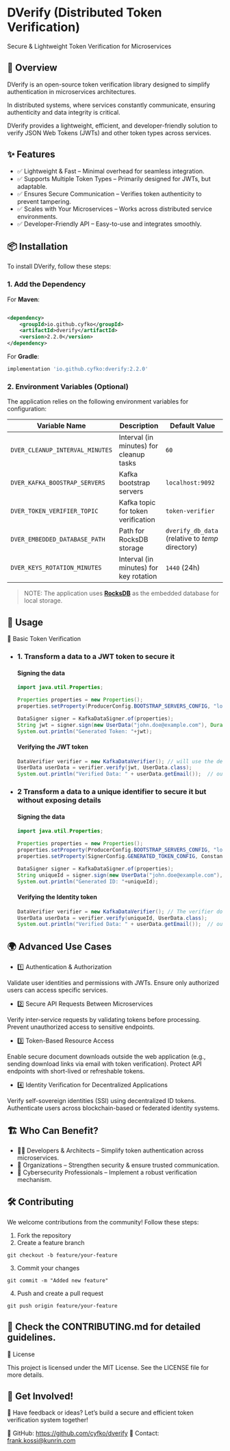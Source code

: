 # DVerify (Distributed Token Verification)
Secure & Lightweight Token Verification for Microservices

## 🚀 Overview 

DVerify is an open-source token verification library designed to simplify authentication in microservices architectures. 

In distributed systems, where services constantly communicate, ensuring authenticity and data integrity is critical. 

DVerify provides a lightweight, efficient, and developer-friendly solution to verify JSON Web Tokens (JWTs) and other token types across services.

## ✨ Features

- ✅ Lightweight & Fast – Minimal overhead for seamless integration.
- ✅ Supports Multiple Token Types – Primarily designed for JWTs, but adaptable.
- ✅ Ensures Secure Communication – Verifies token authenticity to prevent tampering.
- ✅ Scales with Your Microservices – Works across distributed service environments.
- ✅ Developer-Friendly API – Easy-to-use and integrates smoothly.

## 📦 Installation

To install DVerify, follow these steps:


### 1. Add the Dependency

For **Maven**:

```xml

<dependency>
    <groupId>io.github.cyfko</groupId>
    <artifactId>dverify</artifactId>
    <version>2.2.0</version>
</dependency>
```

For **Gradle**:
```gradle
implementation 'io.github.cyfko:dverify:2.2.0'
```

### 2. Environment Variables (Optional)

The application relies on the following environment variables for configuration:

| Variable Name                     | Description                               | Default Value                                    |
|------------------------------------|-------------------------------------------|--------------------------------------------------|
| `DVER_CLEANUP_INTERVAL_MINUTES`   | Interval (in minutes) for cleanup tasks  | `60`                                             |
| `DVER_KAFKA_BOOSTRAP_SERVERS`     | Kafka bootstrap servers                  | `localhost:9092`                                 |
| `DVER_TOKEN_VERIFIER_TOPIC`       | Kafka topic for token verification       | `token-verifier`                                 |
| `DVER_EMBEDDED_DATABASE_PATH`     | Path for RocksDB storage                 | `dverify_db_data` (relative to _temp_ directory) |
| `DVER_KEYS_ROTATION_MINUTES`      | Interval (in minutes) for key rotation   | `1440` (24h)                                     |

> NOTE: The application uses **[RocksDB](https://rocksdb.org/)** as the embedded database for local storage.

## 🚀 Usage

🔑 Basic Token Verification

- ### 1. Transform a data to a JWT token to secure it
  #### Signing the data

    ```java
    import java.util.Properties;
    
    Properties properties = new Properties();
    properties.setProperty(ProducerConfig.BOOTSTRAP_SERVERS_CONFIG, "localhost:9092");
    
    DataSigner signer = KafkaDataSigner.of(properties);
    String jwt = signer.sign(new UserData("john.doe@example.com"), Duration.ofHours(2));
    System.out.println("Generated Token: "+jwt);
    ```

  #### Verifying the JWT token
    ```java
    DataVerifier verifier = new KafkaDataVerifier(); // will use the default config
    UserData userData = verifier.verify(jwt, UserData.class);
    System.out.println("Verified Data: " + userData.getEmail());  // output >> Verified Data: john.doe@example.com
    ```
- ### 2 Transform a data to a unique identifier to secure it but without exposing details
  #### Signing the data

    ```java
    import java.util.Properties;
    
    Properties properties = new Properties();
    properties.setProperty(ProducerConfig.BOOTSTRAP_SERVERS_CONFIG, "localhost:9092");
    properties.setProperty(SignerConfig.GENERATED_TOKEN_CONFIG, Constant.GENERATED_TOKEN_IDENTITY);
    
    DataSigner signer = KafkaDataSigner.of(properties);
    String uniqueId = signer.sign(new UserData("john.doe@example.com"), Duration.ofHours(2));
    System.out.println("Generated ID: "+uniqueId);
    ```

  #### Verifying the Identity token
    ```java
    DataVerifier verifier = new KafkaDataVerifier(); // The verifier does not have to change to accommodate to the generated token type!
    UserData userData = verifier.verify(uniqueId, UserData.class);
    System.out.println("Verified Data: " + userData.getEmail());  // output >> Verified Data: john.doe@example.com
    ```

## 🌍 Advanced Use Cases

- 1️⃣ Authentication & Authorization

Validate user identities and permissions with JWTs.
Ensure only authorized users can access specific services.


- 2️⃣ Secure API Requests Between Microservices

Verify inter-service requests by validating tokens before processing.
Prevent unauthorized access to sensitive endpoints.


- 3️⃣ Token-Based Resource Access

Enable secure document downloads outside the web application (e.g., sending download links via email with token verification).
Protect API endpoints with short-lived or refreshable tokens.


- 4️⃣ Identity Verification for Decentralized Applications

Verify self-sovereign identities (SSI) using decentralized ID tokens.
Authenticate users across blockchain-based or federated identity systems.


## 🏗 Who Can Benefit?

- 👨‍💻 Developers & Architects – Simplify token authentication across microservices.
- 🏢 Organizations – Strengthen security & ensure trusted communication.
- 🔐 Cybersecurity Professionals – Implement a robust verification mechanism.

## 🛠 Contributing

We welcome contributions from the community! Follow these steps:

1. Fork the repository
2. Create a feature branch

```shell
git checkout -b feature/your-feature
```

3. Commit your changes

```shell
git commit -m "Added new feature"
```

4. Push and create a pull request

```shell
git push origin feature/your-feature
```

## 📖 Check the CONTRIBUTING.md for detailed guidelines.

📜 License

This project is licensed under the MIT License. See the LICENSE file for more details.

## 📢 Get Involved!

💬 Have feedback or ideas? Let’s build a secure and efficient token verification system together!

📌 GitHub: https://github.com/cyfko/dverify
📧 Contact: frank.kossi@kunrin.com